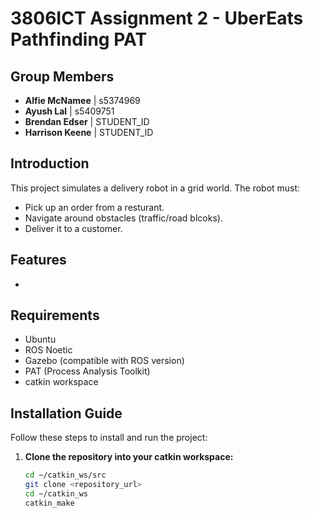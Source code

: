 # 3806ICT Assignment 2 - UberEats Pathfinding PAT

## Group Members

- **Alfie McNamee** | s5374969
- **Ayush Lal** | s5409751
- **Brendan Edser** | STUDENT_ID
- **Harrison Keene** | STUDENT_ID

## Introduction

This project simulates a delivery robot in a grid world. The robot must:

- Pick up an order from a resturant.
- Navigate around obstacles (traffic/road blcoks).
- Deliver it to a customer.

## Features

-

## Requirements

- Ubuntu
- ROS Noetic
- Gazebo (compatible with ROS version)
- PAT (Process Analysis Toolkit)
- catkin workspace

## Installation Guide

Follow these steps to install and run the project:

1. **Clone the repository into your catkin workspace:**

   ```bash
   cd ~/catkin_ws/src
   git clone <repository_url>
   cd ~/catkin_ws
   catkin_make
   ```
